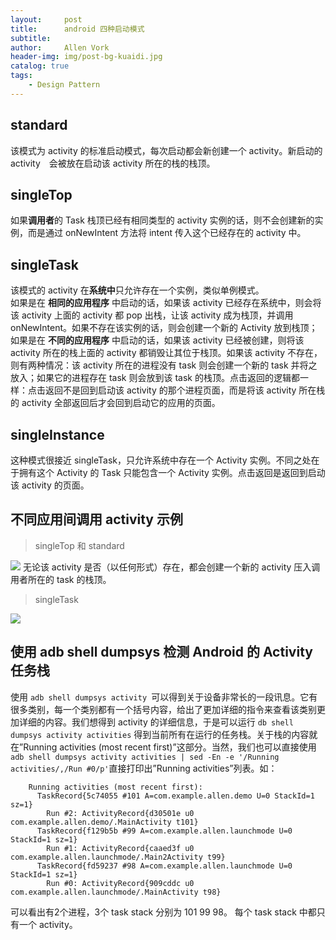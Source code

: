 ```yaml
---
layout:     post
title:      android 四种启动模式
subtitle:   
author:     Allen Vork
header-img: img/post-bg-kuaidi.jpg
catalog: true
tags:
    - Design Pattern    
---
```


## standard
该模式为 activity 的标准启动模式，每次启动都会新创建一个 activity。新启动的 activity　会被放在启动该 activity 所在的栈的栈顶。

## singleTop
如果**调用者**的 Task 栈顶已经有相同类型的 activity 实例的话，则不会创建新的实例，而是通过 onNewIntent 方法将 intent 传入这个已经存在的 activity 中。

## singleTask 
该模式的 activity 在**系统中**只允许存在一个实例，类似单例模式。    
如果是在 **相同的应用程序** 中启动的话，如果该 activity 已经存在系统中，则会将该 activity 上面的 activity 都 pop 出栈，让该 activity 成为栈顶，并调用 onNewIntent。如果不存在该实例的话，则会创建一个新的 Activity 放到栈顶；    
如果是在 **不同的应用程序** 中启动的话，如果该 activity 已经被创建，则将该 activity 所在的栈上面的 activity 都销毁让其位于栈顶。如果该 activity 不存在，则有两种情况：该 activity 所在的进程没有 task 则会创建一个新的 task 并将之放入；如果它的进程存在 task 则会放到该 task 的栈顶。点击返回的逻辑都一样：点击返回不是回到启动该 activity 的那个进程页面，而是将该 activity 所在栈的 activity 全部返回后才会回到启动它的应用的页面。

## singleInstance
这种模式很接近 singleTask，只允许系统中存在一个 Activity 实例。不同之处在于拥有这个 Activity 的 Task 只能包含一个 Activity 实例。点击返回是返回到启动该 activity 的页面。

## 不同应用间调用 activity 示例
> singleTop 和 standard

![]({{site.url}}/img/android/basic/launchmode/singletop.png) 
无论该 activity 是否（以任何形式）存在，都会创建一个新的 activity 压入调用者所在的 task 的栈顶。

> singleTask

![]({{site.url}}/img/android/basic/launchmode/singletask.png) 

## 使用 adb shell dumpsys 检测 Android 的 Activity 任务栈
使用 `adb shell dumpsys activity `可以得到关于设备非常长的一段讯息。它有很多类别，每一个类别都有一个括号内容，给出了更加详细的指令来查看该类别更加详细的内容。我们想得到 activity 的详细信息，于是可以运行 `db shell dumpsys activity activities` 得到当前所有在运行的任务栈。关于栈的内容就在”Running activities (most recent first)”这部分。当然，我们也可以直接使用`adb shell dumpsys activity activities | sed -En -e '/Running activities/,/Run #0/p'`直接打印出”Running activities”列表。如：

```
    Running activities (most recent first):
      TaskRecord{5c74055 #101 A=com.example.allen.demo U=0 StackId=1 sz=1}
        Run #2: ActivityRecord{d30501e u0 com.example.allen.demo/.MainActivity t101}
      TaskRecord{f129b5b #99 A=com.example.allen.launchmode U=0 StackId=1 sz=1}
        Run #1: ActivityRecord{caaed3f u0 com.example.allen.launchmode/.Main2Activity t99}
      TaskRecord{fd59237 #98 A=com.example.allen.launchmode U=0 StackId=1 sz=1}
        Run #0: ActivityRecord{909cddc u0 com.example.allen.launchmode/.MainActivity t98}
```
可以看出有2个进程，3个 task stack 分别为 101 99 98。 每个 task stack 中都只有一个 activity。